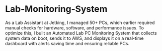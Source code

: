 # Lab-Monitoring-System
As a Lab Assistant at Jetking, I managed 50+ PCs, which earlier required manual checks for hardware, software, and performance issues. To optimize this, I built an Automated Lab PC Monitoring System that collects system data on boot, sends it to AWS, and displays it on a real-time dashboard with alerts saving time and ensuring reliable PCs.
